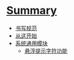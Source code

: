 # [Summary](SUMMARY.md) 
* [书写规范](README.md) 
* [从这开始](started.md) 
* [系统通用模块](system/index.md) 
	* [悬浮提示字符功能](system/toast.md) 